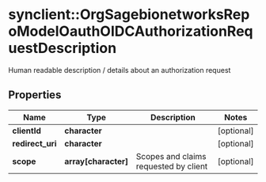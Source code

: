 # synclient::OrgSagebionetworksRepoModelOauthOIDCAuthorizationRequestDescription

Human readable description / details about an authorization request

## Properties
Name | Type | Description | Notes
------------ | ------------- | ------------- | -------------
**clientId** | **character** |  | [optional] 
**redirect_uri** | **character** |  | [optional] 
**scope** | **array[character]** | Scopes and claims requested by client | [optional] 


